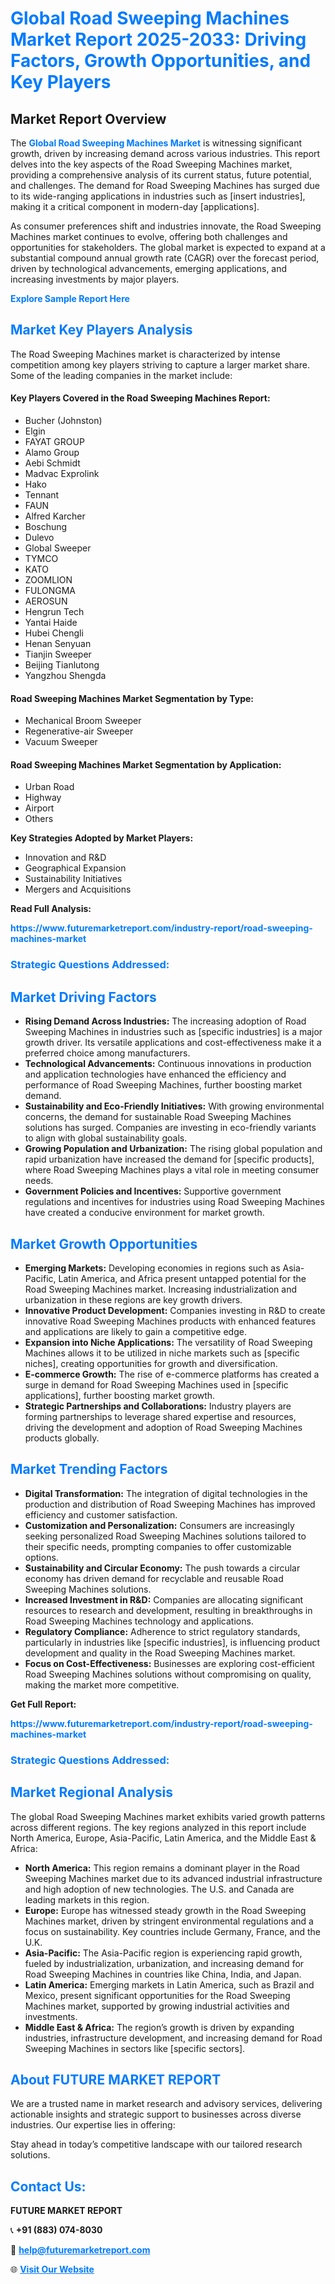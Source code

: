 <h1 style="color: #007BFF;">Global Road Sweeping Machines Market Report 2025-2033: Driving Factors, Growth Opportunities, and Key Players</h1>

<section id="overview">
<h2>Market Report Overview</h2>
<p>The <a href="https://www.futuremarketreport.com/industry-report/road-sweeping-machines-market" style="color: #007BFF; text-decoration: none;"><strong>Global Road Sweeping Machines Market</strong></a> is witnessing significant growth, driven by increasing demand across various industries. This report delves into the key aspects of the Road Sweeping Machines market, providing a comprehensive analysis of its current status, future potential, and challenges. The demand for Road Sweeping Machines has surged due to its wide-ranging applications in industries such as [insert industries], making it a critical component in modern-day [applications].</p>
<p>As consumer preferences shift and industries innovate, the Road Sweeping Machines market continues to evolve, offering both challenges and opportunities for stakeholders. The global market is expected to expand at a substantial compound annual growth rate (CAGR) over the forecast period, driven by technological advancements, emerging applications, and increasing investments by major players.</p>
</section>

<section id="overview">
<p><a href="https://www.futuremarketreport.com/request-sample/reportId=104935" style="color: #007BFF; text-decoration: none;"><strong>Explore Sample Report Here</strong></a></p>
</section>

<section id="key-players">
<h2 style="color: #007BFF;">Market Key Players Analysis</h2>
<p>The Road Sweeping Machines market is characterized by intense competition among key players striving to capture a larger market share. Some of the leading companies in the market include:</p>
<h4>Key Players Covered in the Road Sweeping Machines Report:</h4>
<ul><li>Bucher (Johnston)</li><li>Elgin</li><li>FAYAT GROUP</li><li>Alamo Group</li><li>Aebi Schmidt</li><li>Madvac Exprolink</li><li>Hako</li><li>Tennant</li><li>FAUN</li><li>Alfred Karcher</li><li>Boschung</li><li>Dulevo</li><li>Global Sweeper</li><li>TYMCO</li><li>KATO</li><li>ZOOMLION</li><li>FULONGMA</li><li>AEROSUN</li><li>Hengrun Tech</li><li>Yantai Haide</li><li>Hubei Chengli</li><li>Henan Senyuan</li><li>Tianjin Sweeper</li><li>Beijing Tianlutong</li><li>Yangzhou Shengda</li></ul>
<h4>Road Sweeping Machines Market Segmentation by Type:</h4>
<ul><li>Mechanical Broom Sweeper</li><li>Regenerative-air Sweeper</li><li>Vacuum Sweeper</li></ul>

<h4>Road Sweeping Machines Market Segmentation by Application:</h4>
<ul><li>Urban Road</li><li>Highway</li><li>Airport</li><li>Others</li></ul>
<p><strong>Key Strategies Adopted by Market Players:</strong></p>
<ul>
<li>Innovation and R&D</li>
<li>Geographical Expansion</li>
<li>Sustainability Initiatives</li>
<li>Mergers and Acquisitions</li>
</ul>
</section>

<section>
<p><strong>Read Full Analysis: </strong></p><a href="https://www.futuremarketreport.com/industry-report/road-sweeping-machines-market" style="color: #007BFF; text-decoration: none;"><strong>https://www.futuremarketreport.com/industry-report/road-sweeping-machines-market</strong></a>
<h3 style="color: #007BFF;">Strategic Questions Addressed:</h3>
</section>

<section id="driving-factors">
<h2 style="color: #007BFF;">Market Driving Factors</h2>
<ul>
<li><strong>Rising Demand Across Industries:</strong> The increasing adoption of Road Sweeping Machines in industries such as [specific industries] is a major growth driver. Its versatile applications and cost-effectiveness make it a preferred choice among manufacturers.</li>
<li><strong>Technological Advancements:</strong> Continuous innovations in production and application technologies have enhanced the efficiency and performance of Road Sweeping Machines, further boosting market demand.</li>
<li><strong>Sustainability and Eco-Friendly Initiatives:</strong> With growing environmental concerns, the demand for sustainable Road Sweeping Machines solutions has surged. Companies are investing in eco-friendly variants to align with global sustainability goals.</li>
<li><strong>Growing Population and Urbanization:</strong> The rising global population and rapid urbanization have increased the demand for [specific products], where Road Sweeping Machines plays a vital role in meeting consumer needs.</li>
<li><strong>Government Policies and Incentives:</strong> Supportive government regulations and incentives for industries using Road Sweeping Machines have created a conducive environment for market growth.</li>
</ul>
</section>

<section id="growth-opportunities">
<h2 style="color: #007BFF;">Market Growth Opportunities</h2>
<ul>
<li><strong>Emerging Markets:</strong> Developing economies in regions such as Asia-Pacific, Latin America, and Africa present untapped potential for the Road Sweeping Machines market. Increasing industrialization and urbanization in these regions are key growth drivers.</li>
<li><strong>Innovative Product Development:</strong> Companies investing in R&D to create innovative Road Sweeping Machines products with enhanced features and applications are likely to gain a competitive edge.</li>
<li><strong>Expansion into Niche Applications:</strong> The versatility of Road Sweeping Machines allows it to be utilized in niche markets such as [specific niches], creating opportunities for growth and diversification.</li>
<li><strong>E-commerce Growth:</strong> The rise of e-commerce platforms has created a surge in demand for Road Sweeping Machines used in [specific applications], further boosting market growth.</li>
<li><strong>Strategic Partnerships and Collaborations:</strong> Industry players are forming partnerships to leverage shared expertise and resources, driving the development and adoption of Road Sweeping Machines products globally.</li>
</ul>
</section>

<section id="trending-factors">
<h2 style="color: #007BFF;">Market Trending Factors</h2>
<ul>
<li><strong>Digital Transformation:</strong> The integration of digital technologies in the production and distribution of Road Sweeping Machines has improved efficiency and customer satisfaction.</li>
<li><strong>Customization and Personalization:</strong> Consumers are increasingly seeking personalized Road Sweeping Machines solutions tailored to their specific needs, prompting companies to offer customizable options.</li>
<li><strong>Sustainability and Circular Economy:</strong> The push towards a circular economy has driven demand for recyclable and reusable Road Sweeping Machines solutions.</li>
<li><strong>Increased Investment in R&D:</strong> Companies are allocating significant resources to research and development, resulting in breakthroughs in Road Sweeping Machines technology and applications.</li>
<li><strong>Regulatory Compliance:</strong> Adherence to strict regulatory standards, particularly in industries like [specific industries], is influencing product development and quality in the Road Sweeping Machines market.</li>
<li><strong>Focus on Cost-Effectiveness:</strong> Businesses are exploring cost-efficient Road Sweeping Machines solutions without compromising on quality, making the market more competitive.</li>
</ul>
</section>

<section>
<p><strong>Get Full Report: </strong></p><a href="https://www.futuremarketreport.com/industry-report/road-sweeping-machines-market" style="color: #007BFF; text-decoration: none;"><strong>https://www.futuremarketreport.com/industry-report/road-sweeping-machines-market</strong></a>
<h3 style="color: #007BFF;">Strategic Questions Addressed:</h3>
</section>


<section id="regional-analysis">
<h2 style="color: #007BFF;">Market Regional Analysis</h2>
<p>The global Road Sweeping Machines market exhibits varied growth patterns across different regions. The key regions analyzed in this report include North America, Europe, Asia-Pacific, Latin America, and the Middle East & Africa:</p>
<ul>
<li><strong>North America:</strong> This region remains a dominant player in the Road Sweeping Machines market due to its advanced industrial infrastructure and high adoption of new technologies. The U.S. and Canada are leading markets in this region.</li>
<li><strong>Europe:</strong> Europe has witnessed steady growth in the Road Sweeping Machines market, driven by stringent environmental regulations and a focus on sustainability. Key countries include Germany, France, and the U.K.</li>
<li><strong>Asia-Pacific:</strong> The Asia-Pacific region is experiencing rapid growth, fueled by industrialization, urbanization, and increasing demand for Road Sweeping Machines in countries like China, India, and Japan.</li>
<li><strong>Latin America:</strong> Emerging markets in Latin America, such as Brazil and Mexico, present significant opportunities for the Road Sweeping Machines market, supported by growing industrial activities and investments.</li>
<li><strong>Middle East & Africa:</strong> The region’s growth is driven by expanding industries, infrastructure development, and increasing demand for Road Sweeping Machines in sectors like [specific sectors].</li>
</ul>
</section>

<footer>
<h2 style="color: #007BFF;">About FUTURE MARKET REPORT</h2>
<p>We are a trusted name in market research and advisory services, delivering actionable insights and strategic support to businesses across diverse industries. Our expertise lies in offering:</p>

<p>Stay ahead in today’s competitive landscape with our tailored research solutions.</p>

<h2 style="color: #007BFF;">Contact Us:</h2>
<p><strong>FUTURE MARKET REPORT</strong></p>
<p>📞 <strong>+91 (883) 074-8030</strong></p>
<p>📧 <strong><a href="mailto:help@futuremarketreport.com" style="color: #007BFF;">help@futuremarketreport.com</a></strong></p>
<p>🌐 <strong><a href="https://www.futuremarketreport.com/" style="color: #007BFF;">Visit Our Website</a></strong></p>
</footer>